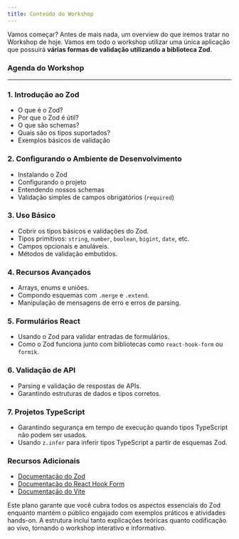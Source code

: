 ```yaml
---
title: Conteúdo do Workshop
---
```


Vamos começar? Antes de mais nada, um overview do que iremos tratar no Workshop de hoje. Vamos em todo o workshop utilizar uma única aplicação que possuirá **várias formas de validação utilizando a biblioteca Zod**.

### **Agenda do Workshop**

---

### **1. Introdução ao Zod**

- O que é o Zod?
- Por que o Zod é útil?
- O que são schemas?
- Quais são os tipos suportados?
- Exemplos básicos de validação

### **2. Configurando o Ambiente de Desenvolvimento**

- Instalando o Zod
- Configurando o projeto
- Entendendo nossos schemas
- Validação simples de campos obrigatórios (`required`)

### **3. Uso Básico**

- Cobrir os tipos básicos e validações do Zod.
- Tipos primitivos: `string`, `number`, `boolean`, `bigint`, `date`, etc.
- Campos opcionais e anuláveis.
- Métodos de validação embutidos.

### **4. Recursos Avançados**

- Arrays, enums e uniões.
- Compondo esquemas com `.merge` e `.extend`.
- Manipulação de mensagens de erro e erros de parsing.

### **5. Formulários React**

- Usando o Zod para validar entradas de formulários.
- Como o Zod funciona junto com bibliotecas como `react-hook-form` ou `formik`.

### **6. Validação de API**

- Parsing e validação de respostas de APIs.
- Garantindo estruturas de dados e tipos corretos.

### **7. Projetos TypeScript**

- Garantindo segurança em tempo de execução quando tipos TypeScript não podem ser usados.
- Usando `z.infer` para inferir tipos TypeScript a partir de esquemas Zod.

### **Recursos Adicionais**

- [Documentação do Zod](https://zod.dev/)
- [Documentação do React Hook Form](https://react-hook-form.com/)
- [Documentação do Vite](https://vitejs.dev/)

Este plano garante que você cubra todos os aspectos essenciais do Zod enquanto mantém o público engajado com exemplos práticos e atividades hands-on. A estrutura inclui tanto explicações teóricas quanto codificação ao vivo, tornando o workshop interativo e informativo.
